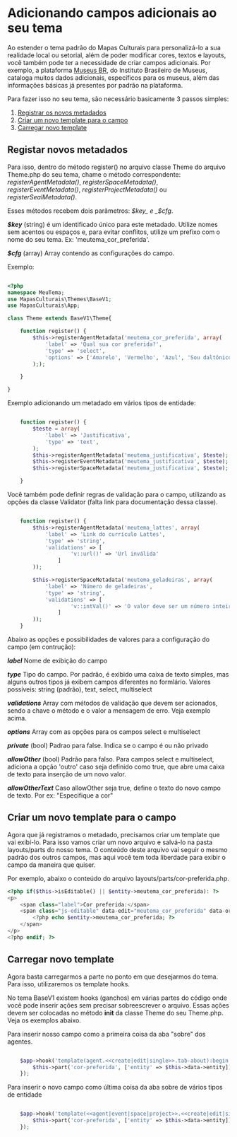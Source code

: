 # Adicionando campos adicionais ao seu tema

Ao estender o tema padrão do Mapas Culturais para personalizá-lo a sua realidade local ou setorial, além de poder  modificar cores, textos e layouts, você também pode ter a necessidade de criar campos adicionais. Por exemplo, a plataforma [Museus BR](http://museus.cultura.gov.br), do Instituto Brasileiro de Museus, cataloga muitos dados adicionais, específicos para os museus, além das informações básicas já presentes por padrão na plataforma.

Para fazer isso no seu tema, são necessário basicamente 3 passos simples:

1. [Registrar os novos metadados](#registrar-os-novos-metadados)
3. [Criar um novo template para o campo](#criar-um-novo-template-para-o-campo)
2. [Carregar novo template](#carregar-novo-template)


## Registar novos metadados

Para isso, dentro do método register() no arquivo classe Theme do arquivo Theme.php do seu tema, chame o método correspondente: _registerAgentMetadata()_, _registerSpaceMetadata()_, _registerEventMetadata()_, _registerProjectMetadata()_ ou _registerSealMetadata()_.

Esses métodos recebem dois parâmetros: _$key_ e _$cfg_.

**_$key_** (string) é um identificado único para este metadado. Utilize nomes sem acentos ou espaços e, para evitar conflitos, utilize um prefixo com o nome do seu tema. Ex: 'meutema_cor_preferida'.

**_$cfg_** (array) Array contendo as configurações do campo.

Exemplo:

```PHP

<?php
namespace MeuTema;
use MapasCulturais\Themes\BaseV1;
use MapasCulturais\App;

class Theme extends BaseV1\Theme{

    function register() {
        $this->registerAgentMetadata('meutema_cor_preferida', array(
            'label' => 'Qual sua cor preferida?',
            'type' => 'select',
            'options' => ['Amarelo', 'Vermelho', 'Azul', 'Sou daltônico, não ligo muito pra isso']
        ););

    }

}
```
Exemplo adicionando um metadado em vários tipos de entidade:

```PHP

    function register() {
        $teste = array(
            'label' => 'Justificativa',
            'type' => 'text',
        );
        $this->registerAgentMetadata('meutema_justificativa', $teste);
        $this->registerEventMetadata('meutema_justificativa', $teste);
        $this->registerSpaceMetadata('meutema_justificativa', $teste);

    }

```
Você também pode definir regras de validação para o campo, utilizando as opções da classe Validator (falta link para documentação dessa classe).
```PHP

    function register() {
        $this->registerAgentMetadata('meutema_lattes', array(
            'label' => 'Link do currículo Lattes',
            'type' => 'string',
            'validations' => [
                    'v::url()' => 'Url inválida'
                ]
        ));

        $this->registerSpaceMetadata('meutema_geladeiras', array(
            'label' => 'Número de geladeiras',
            'type' => 'string',
            'validations' => [
                    'v::intVal()' => 'O valor deve ser um número inteiro'
                ]
        ));
    }

```

Abaixo as opções e possibilidades de valores para a configuração do campo (em contrução):

**_label_** Nome de exibição do campo

**_type_** Tipo do campo. Por padrão, é exibido uma caixa de texto simples, mas alguns outros tipos já exibem campos diferentes no formlário. Valores possíveis: string (padrão), text, select, multiselect

**_validations_** Array com métodos de validação que devem ser acionados, sendo a chave o método e o valor a mensagem de erro. Veja exemplo acima.

**_options_** Array com as opções para os campos select e multiselect

**_private_** (bool) Padrao para false. Indica se o campo é ou não privado

**_allowOther_** (bool) Padrão para falso. Para campos select e multiselect, adiciona a opção 'outro' caso seja definido como true, que abre uma caixa de texto para inserção de um novo valor.

**_allowOtherText_** Caso allowOther seja true, define o texto do novo campo de texto. Por ex: "Especifique a cor"

## Criar um novo template para o campo

Agora que já registramos o metadado, precisamos criar um template que vai exibí-lo. Para isso vamos criar um novo arquivo e salvá-lo na pasta layouts/parts do nosso tema. O conteúdo deste arquivo vai seguir o mesmo padrão dos outros campos, mas aqui você tem toda liberdade para exibir o campo da maneira que quiser.

Por exemplo, abaixo o conteúdo do arquivo layouts/parts/cor-preferida.php.

```PHP
<?php if($this->isEditable() || $entity->meutema_cor_preferida): ?>
<p>
    <span class="label">Cor preferida:</span>
    <span class="js-editable" data-edit="meutema_cor_preferida" data-original-title="Cor preferida" data-emptytext="Selecione">
        <?php echo $entity->meutema_cor_preferida; ?>
    </span>
</p>
<?php endif; ?>
```

## Carregar novo template

Agora basta carregarmos a parte no ponto em que desejarmos do tema. Para isso, utilizaremos os template hooks.

No tema BaseV1 existem hooks (ganchos) em várias partes do código onde vocẽ pode inserir ações sem precisar sobreescrever o arquivo. Essas ações devem ser colocadas no método __init__ da classe Theme do seu Theme.php. Veja os exemplos abaixo.

Para inserir nosso campo como a primeira coisa da aba "sobre" dos agentes.

```PHP

    $app->hook('template(agent.<<create|edit|single>>.tab-about):begin', function(){
        $this->part('cor-preferida', ['entity' => $this->data->entity]);
    });

```
Para inserir o novo campo como última coisa da aba sobre de vários tipos de entidade

```PHP

    $app->hook('template(<<agent|event|space|project>>.<<create|edit|single>>.tab-about):end', function(){
        $this->part('cor-preferida', ['entity' => $this->data->entity]);
    });

```
